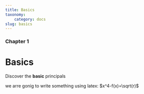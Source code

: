```yaml
---
title: Basics
taxonomy:
    category: docs
slug: basics
---
```


### Chapter 1

# Basics

Discover the **basic** principals


we arre gonig to write something using latex: $x^4-f(x)=\sqrt(r)$
